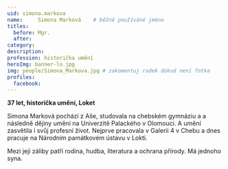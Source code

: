 ```yaml
---
uid: simona.markova
name:     Simona Marková 	# běžně používáné jméno
titles:
  before: Mgr.
  after:
category:
description: 
profession: historička umění
heroImg: banner-lo.jpg
img: people/Simona_Markova.jpg # zakomentuj radek dokud není fotka
profiles:
  facebook:
---
```

**37 let, historička umění, Loket**

Simona Marková pochází z Aše, studovala na chebském gymnáziu a a následně dějiny umění na Univerzitě Palackého v Olomouci. A umění zasvětila i svůj profesní život. Nejprve pracovala v Galerii 4 v Chebu a dnes pracuje na Národním památkovém ústavu v Lokti.

Mezi její záliby patří rodina, hudba, literatura a ochrana přírody. Má jednoho syna.
